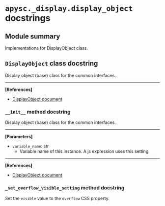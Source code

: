 # `apysc._display.display_object` docstrings

## Module summary

Implementations for DisplayObject class.

## `DisplayObject` class docstring

Display object (base) class for the common interfaces.<hr>

**[References]**

- [DisplayObject document](https://simon-ritchie.github.io/apysc/display_object.html)

### `__init__` method docstring

Display object (base) class for the common interfaces.<hr>

**[Parameters]**

- `variable_name`: str
  - Variable name of this instance. A js expression uses this setting.

<hr>

**[References]**

- [DisplayObject document](https://simon-ritchie.github.io/apysc/display_object.html)

### `_set_overflow_visible_setting` method docstring

Set the `visible` value to the `overflow` CSS property.